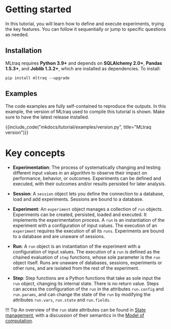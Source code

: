 # Getting started

In this tutorial, you will learn how to define and execute experiments, trying the key features.
You can follow it sequentially or jump to specific questions as needed.

## Installation

MLtraq requires **Python 3.9+** and depends on  **SQLAlchemy 2.0+**, **Pandas 1.5.3+**, and **Joblib 1.3.2+**, which are installed as dependencies. To install:

```
pip install mltraq --upgrade
```

## Examples

The code examples are fully self-contained to reproduce the outputs.
In this example, the version of MLtraq used to compile this tutorial is shown.
Make sure to have the latest release installed.

{{include_code("mkdocs/tutorial/examples/version.py", title="MLtraq version")}}


# Key concepts

* **Experimentation**: The process of systematically changing and testing different input values in an algorithm to observe their impact on performance, behavior, or outcomes. Experiments can be defined and executed, with their outcomes and/or results persisted for later analysis.

* **Session**: A `session` object lets you define the connection to a database, load and add experiments. Sessions are bound to a database.

* **Experiment**: An `experiment` object manages a collection of `run` objects. Experiments can be created, persisted, loaded and executed. It implements the experimentation process. A `run` is an instantiation of the experiment with a configuration of input values. The execution of an `experiment` requires the execution of all its `runs`. Experiments are bound to a database and are unaware of sessions.

* **Run**: A `run` object is an instantiation of the experiment with a configuration of input values. The execution of a `run` is defined as the chained evaluation of `step` functions, whose sole parameter is the `run` object itself. Runs are unaware of databases, sessions, experiments or other runs, and are isolated from the rest of the experiment.

* **Step**: Step functions are a Python functions that take as sole input the `run` object, changing its internal state. There is no return value. Steps can access the configuration of the `run` in the attributes `run.config` and `run.params`, and can change the state of the `run` by modifying the attributes `run.vars`, `run.state` and `run.fields`.

!!! Tip
    An overview of the `run` state attributes can be found in [State management](../advanced/state.md), with a discussion of their semantics in the [Model of computation](../advanced/computation-model.md).


